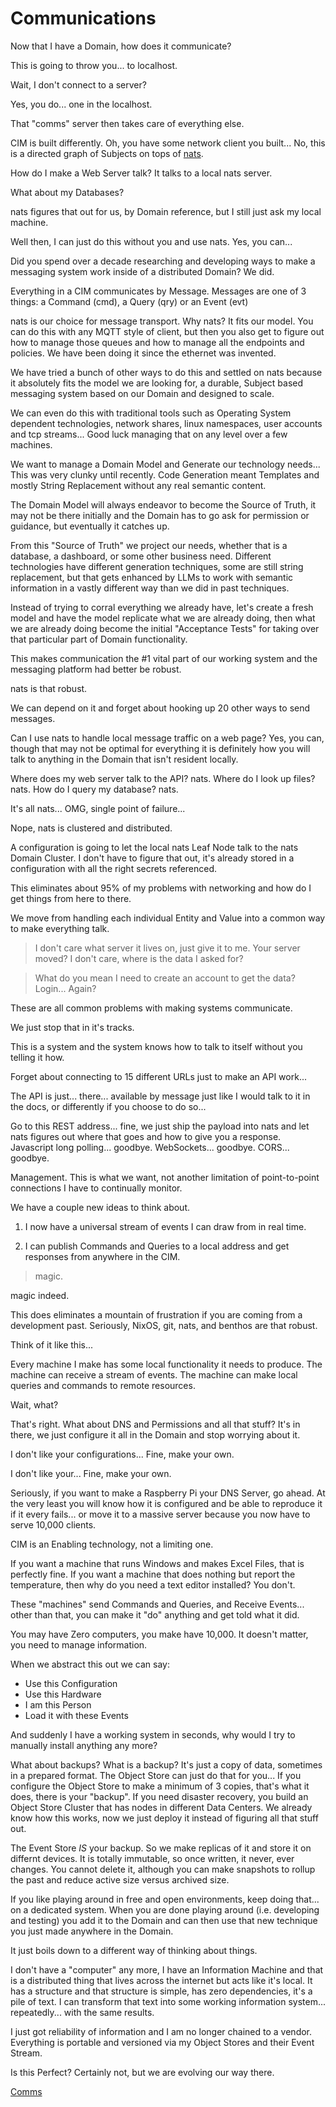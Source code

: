 # Communications
Now that I have a Domain, how does it communicate?

This is going to throw you... to localhost.

Wait, I don't connect to a server?

Yes, you do... one in the localhost.

That "comms" server then takes care of everything else.

CIM is built differently.
Oh, you have some network client you built...
No, this is a directed graph of Subjects on tops of [nats](https://nats.io).

How do I make a Web Server talk?
It talks to a local nats server.

What about my Databases?

nats figures that out for us, by Domain reference, but I still just ask my local machine.

Well then, I can just do this without you and use nats. Yes, you can... 

Did you spend over a decade researching and developing ways to make a messaging system work inside of a distributed Domain? We did.

Everything in a CIM communicates by Message.
Messages are one of 3 things: a Command (cmd), a Query (qry) or an Event (evt)

nats is our choice for message transport. Why nats?  It fits our model. You can do this with any MQTT style of client, but then you also get to figure out how to manage those queues and how to manage all the endpoints and policies. We have been doing it since the ethernet was invented.

We have tried a bunch of other ways to do this and settled on nats because it absolutely fits the model we are looking for, a durable, Subject based messaging system based on our Domain and designed to scale.

We can even do this with traditional tools such as Operating System dependent technologies, network shares, linux namespaces, user accounts and tcp streams... Good luck managing that on any level over a few machines.

We want to manage a Domain Model and Generate our technology needs... This was very clunky until recently. Code Generation meant Templates and mostly String Replacement without any real semantic content.

The Domain Model will always endeavor to become the Source of Truth, it may not be there initially and the Domain has to go ask for permission or guidance, but eventually it catches up.

From this "Source of Truth" we project our needs, whether that is a database, a dashboard, or some other business need. Different technologies have different generation techniques, some are still string replacement, but that gets enhanced by LLMs to work with semantic information in a vastly different way than we did in past techniques.

Instead of trying to corral everything we already have, let's create a fresh model and have the model replicate what we are already doing, then what we are already doing become the initial "Acceptance Tests" for taking over that particular part of Domain functionality.

This makes communication the #1 vital part of our working system and the messaging platform had better be robust.

nats is that robust.

We can depend on it and forget about hooking up 20 other ways to send messages.

Can I use nats to handle local message traffic on a web page? Yes, you can, though that may not be optimal for everything it is definitely how you will talk to anything in the Domain that isn't resident locally.

Where does my web server talk to the API? nats.
Where do I look up files? nats. 
How do I query my database? nats.

It's all nats... OMG, single point of failure...

Nope, nats is clustered and distributed.

A configuration is going to let the local nats Leaf Node talk to the nats Domain Cluster.
I don't have to figure that out, it's already stored in a configuration with all the right secrets referenced.

This eliminates about 95% of my problems with networking and how do I get things from here to there.

We move from handling each individual Entity and Value into a common way to make everything talk.

>I don't care what server it lives on, just give it to me. Your server moved? I don't care, where is the data I asked for?

>What do you mean I need to create an account to get the data?  Login... Again? 

These are all common problems with making systems communicate.

We just stop that in it's tracks.

This is a system and the system knows how to talk to itself without you telling it how.

Forget about connecting to 15 different URLs just to make an API work...

The API is just... there... available by message just like I would talk to it in the docs, or differently if you choose to do so...

Go to this REST address... fine, we just ship the payload into nats and let nats figures out where that goes and how to give you a response.  Javascript long polling... goodbye. WebSockets... goodbye. CORS... goodbye.

Management. This is what we want, not another limitation of point-to-point connections I have to continually monitor.

We have a couple new ideas to think about.

1.  I now have a universal stream of events I can draw from in real time.

2.  I can publish Commands and Queries to a local address and get responses from anywhere in the CIM.

> magic.

magic indeed.

This does eliminates a mountain of frustration if you are coming from a development past. Seriously, NixOS, git, nats, and benthos are that robust.

Think of it like this...

Every machine I make has some local functionality it needs to produce.
The machine can receive a stream of events.
The machine can make local queries and commands to remote resources.

Wait, what?

That's right.  What about DNS and Permissions and all that stuff?
It's in there, we just configure it all in the Domain and stop worrying about it.

I don't like your configurations...
Fine, make your own.

I don't like your...
Fine, make your own.

Seriously, if you want to make a Raspberry Pi your DNS Server, go ahead. At the very least you will know how it is configured and be able to reproduce it if it every fails... or move it to a massive server because you now have to serve 10,000 clients.

CIM is an Enabling technology, not a limiting one.

If you want a machine that runs Windows and makes Excel Files, that is perfectly fine.
If you want a machine that does nothing but report the temperature, then why do you need a text editor installed? You don't.

These "machines" send Commands and Queries, and Receive Events... other than that, you can make it "do" anything and get told what it did.

You may have Zero computers, you make have 10,000. It doesn't matter, you need to manage information.

When we abstract this out we can say:
  - Use this Configuration
  - Use this Hardware
  - I am this Person
  - Load it with these Events

And suddenly I have a working system in seconds, why would I try to manually install anything any more?

What about backups?  What is a backup? It's just a copy of data, sometimes in  a prepared format.  The Object Store can just do that for you... If you configure the Object Store to make a minimum of 3 copies, that's what it does, there is your "backup". If you need disaster recovery, you build an Object Store Cluster that has nodes in different Data Centers.  We already know how this works, now we just deploy it instead of figuring all that stuff out.

The Event Store *IS* your backup. So we make replicas of it and store it on differnt devices. It is totally immutable, so once written, it never, ever changes. You cannot delete it, although you can make snapshots to rollup the past and reduce active size versus archived size.

If you like playing around in free and open environments, keep doing that... on a dedicated system. When you are done playing around (i.e. developing and testing) you add it to the Domain and can then use that new technique you just made anywhere in the Domain.

It just boils down to a different way of thinking about things.

I don't have a "computer" any more, I have an Information Machine and that is a distributed thing that lives across the internet but acts like it's local. It has a structure and that structure is simple, has zero dependencies, it's a pile of text. I can transform that text into some working information system... repeatedly... with the same results.

I just got reliability of information and I am no longer chained to a vendor. Everything is portable and versioned via my Object Stores and their Event Stream.

Is this Perfect?
Certainly not, but we are evolving our way there.

[Comms](./comms.md)